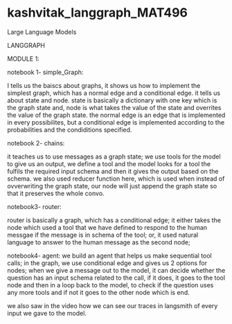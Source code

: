 # kashvitak_langgraph_MAT496
Large Language Models

LANGGRAPH

MODULE 1:

notebook 1-
simple_Graph:

I tells us the baiscs about graphs, it shows us how to implement the simplest graph, which has a normal edge and a conditional edge.
it tells us about state and node.
state is basically a dictionary with one key which is the graph state
and, node is what takes the value of the state and overrites the value of the graph state.
the normal edge is an edge that is implemented in every possibilites, but a conditional edge is implemented according to the probabilities and the condiditions specified.

notebook 2-
chains:

it teaches us to use messages as a graph state;
we use tools for the model to give us an output,
we define a tool and the model looks for a tool the fulfils the required input schema and then it gives the output based on the schema.
we also used reducer function here, which is used when instead of ovverwriting the graph state, our node will just append the graph state so that it preserves the whole convo.


notebook3-
router:

router is basically a graph, which has a conditional edge;
it either takes the node which used a tool that we have defined to respond to the human messgae if the message is in schema of the tool;
or, it used natural language to answer to the human message as the second node;


notebook4-
agent:
we build an agent that helps us make sequential tool calls;
in the graph, we use conditional edge and gives us 2 options for nodes;
when we give a message out to the model, it can decide whether the question has an input schema related to the call, if it does, it goes to the tool node and then in a loop back to the model, to check if the question uses any more tools and if not it goes to the other node which is end.

we also saw in the video how we can see our traces in langsmith of every input we gave to the model.
